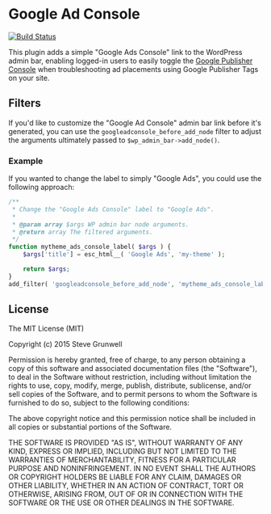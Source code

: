 # Google Ad Console

[![Build Status](https://travis-ci.org/stevegrunwell/google-ad-console.png)](https://travis-ci.org/stevegrunwell/google-ad-console)

This plugin adds a simple "Google Ads Console" link to the WordPress admin bar, enabling logged-in users to easily toggle the [Google Publisher Console](https://support.google.com/dfp_sb/answer/181070?hl=en) when troubleshooting ad placements using Google Publisher Tags on your site.

## Filters

If you'd like to customize the "Google Ad Console" admin bar link before it's generated, you can use the `googleadconsole_before_add_node` filter to adjust the arguments ultimately passed to `$wp_admin_bar->add_node()`.

### Example

If you wanted to change the label to simply "Google Ads", you could use the following approach:

```php
/**
 * Change the "Google Ads Console" label to "Google Ads".
 *
 * @param array $args WP admin bar node arguments.
 * @return array The filtered arguments.
 */
function mytheme_ads_console_label( $args ) {
	$args['title'] = esc_html__( 'Google Ads', 'my-theme' );

	return $args;
}
add_filter( 'googleadconsole_before_add_node', 'mytheme_ads_console_label' );
```

## License

The MIT License (MIT)

Copyright (c) 2015 Steve Grunwell

Permission is hereby granted, free of charge, to any person obtaining a copy
of this software and associated documentation files (the "Software"), to deal
in the Software without restriction, including without limitation the rights
to use, copy, modify, merge, publish, distribute, sublicense, and/or sell
copies of the Software, and to permit persons to whom the Software is
furnished to do so, subject to the following conditions:

The above copyright notice and this permission notice shall be included in
all copies or substantial portions of the Software.

THE SOFTWARE IS PROVIDED "AS IS", WITHOUT WARRANTY OF ANY KIND, EXPRESS OR
IMPLIED, INCLUDING BUT NOT LIMITED TO THE WARRANTIES OF MERCHANTABILITY,
FITNESS FOR A PARTICULAR PURPOSE AND NONINFRINGEMENT. IN NO EVENT SHALL THE
AUTHORS OR COPYRIGHT HOLDERS BE LIABLE FOR ANY CLAIM, DAMAGES OR OTHER
LIABILITY, WHETHER IN AN ACTION OF CONTRACT, TORT OR OTHERWISE, ARISING FROM,
OUT OF OR IN CONNECTION WITH THE SOFTWARE OR THE USE OR OTHER DEALINGS IN
THE SOFTWARE.
